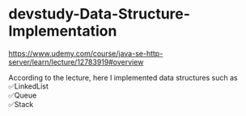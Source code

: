 # devstudy-Data-Structure-Implementation

https://www.udemy.com/course/java-se-http-server/learn/lecture/12783919#overview

According to the lecture, here I implemented data structures such as</br>
✅LinkedList</br>
✅Queue</br>
✅Stack</br>
